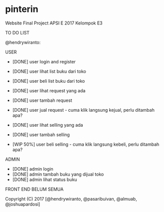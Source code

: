 # pinterin
Website Final Project APSI E 2017 Kelompok E3


TO DO LIST

@hendrywiranto:

USER
- [DONE] user login and register
- [DONE] user lihat list buku dari toko
- [DONE] user beli list buku dari toko

- [DONE] user lihat request yang ada
- [DONE] user tambah request
- [DONE] user jual request  - cuma klik langsung kejual, perlu ditambah apa?

- [DONE] user lihat selling yang ada
- [DONE] user tambah selling
- [WIP 50%] user beli selling - cuma klik langsung kebeli, perlu ditambah apa?

ADMIN
- [DONE] admin login
- [DONE] admin tambah buku yang dijual toko
- [DONE] admin lihat status buku

FRONT END BELUM SEMUA

Copyright (C) 2017 [@hendrywiranto, @pasaribuivan, @almuab, @joshuapardosi]
